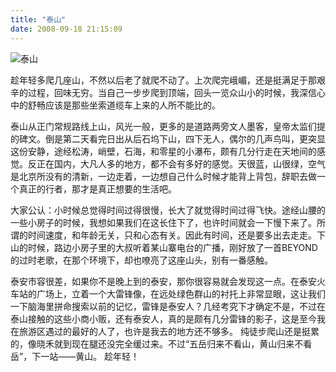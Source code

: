 ```yaml
---
title: "泰山"
date: 2008-09-18 21:15:09
---
```


![泰山](../../../images/2008/taishan.jpg)

趁年轻多爬几座山，不然以后老了就爬不动了。上次爬完峨嵋，还是挺满足于那艰辛的过程，回味无穷。当自己一步步爬到顶端，回头一览众山小的时候，我深信心中的舒畅应该是那些坐索道缆车上来的人所不能比的。 

泰山从正门常规路线上山，风光一般，更多的是道路两旁文人墨客，皇帝太监们提的碑文。倒是第二天看完日出从后石坞下山，四下无人，偶尔的几声鸟叫，更突显这份安静，途经松涛，峭壁，石海，和零星的小瀑布，颇有几分行走在天地间的感觉。反正在国内，大凡人多的地方，都不会有多好的感觉。天很蓝，山很绿，空气是北京所没有的清新，一边走着，一边想自己什么时候才能背上背包，辞职去做一个真正的行者，那才是真正想要的生活吧。 

大家公认：小时候总觉得时间过得很慢，长大了就觉得时间过得飞快。途经山腰的一些小房子的时候，我想如果我们在这长住下了，也许时间就会一下慢下来了。所谓的时间速度，和年龄无关，只和心态有关。因此有时间，还是要多出去走走。下山的时候，路边小房子里的大叔听着某山寨电台的广播，刚好放了一首BEYOND的过时老歌，在那个环境下，却也嘹亮了这座山头，别有一番感触。 

泰安市容很差，如果你不是晚上到的泰安，那你很容易就会发现这一点。在泰安火车站的广场上，立着一个大雷锋像，在远处绿色群山的衬托上非常显眼，这让我们一下脑海里拼命搜索以前的记忆，雷锋是泰安人？几经考究下才确定不是，不过在泰山接触的这些小商小贩，还有泰安人，真的是颇有几分雷锋的影子，这是至今我在旅游区遇过的最好的人了，也许是我去的地方还不够多。 纯徒步爬山还是挺累的，像晓禾就到现在腿还没完全缓过来。不过“五岳归来不看山，黄山归来不看岳”，下一站——黄山。 趁年轻！ 